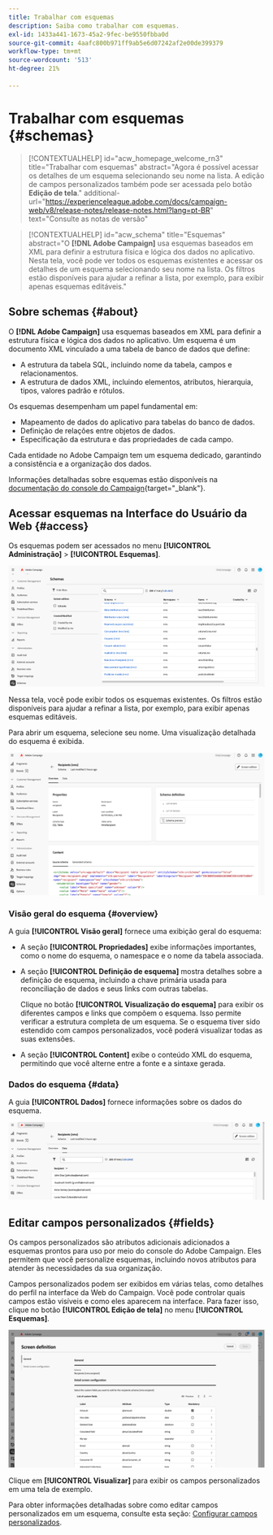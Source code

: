 ```yaml
---
title: Trabalhar com esquemas
description: Saiba como trabalhar com esquemas.
exl-id: 1433a441-1673-45a2-9fec-be9550fbba0d
source-git-commit: 4aafc800b971ff9ab5e6d07242af2e00de399379
workflow-type: tm+mt
source-wordcount: '513'
ht-degree: 21%

---
```


# Trabalhar com esquemas {#schemas}

>[!CONTEXTUALHELP]
>id="acw_homepage_welcome_rn3"
>title="Trabalhar com esquemas"
>abstract="Agora é possível acessar os detalhes de um esquema selecionando seu nome na lista. A edição de campos personalizados também pode ser acessada pelo botão **Edição de tela**."
>additional-url="https://experienceleague.adobe.com/docs/campaign-web/v8/release-notes/release-notes.html?lang=pt-BR" text="Consulte as notas de versão"

>[!CONTEXTUALHELP]
>id="acw_schema"
>title="Esquemas"
>abstract="O **[!DNL Adobe Campaign]** usa esquemas baseados em XML para definir a estrutura física e lógica dos dados no aplicativo. Nesta tela, você pode ver todos os esquemas existentes e acessar os detalhes de um esquema selecionando seu nome na lista. Os filtros estão disponíveis para ajudar a refinar a lista, por exemplo, para exibir apenas esquemas editáveis."

## Sobre schemas {#about}

O **[!DNL Adobe Campaign]** usa esquemas baseados em XML para definir a estrutura física e lógica dos dados no aplicativo. Um esquema é um documento XML vinculado a uma tabela de banco de dados que define:

* A estrutura da tabela SQL, incluindo nome da tabela, campos e relacionamentos.
* A estrutura de dados XML, incluindo elementos, atributos, hierarquia, tipos, valores padrão e rótulos.

Os esquemas desempenham um papel fundamental em:

* Mapeamento de dados do aplicativo para tabelas do banco de dados.
* Definição de relações entre objetos de dados.
* Especificação da estrutura e das propriedades de cada campo.

Cada entidade no Adobe Campaign tem um esquema dedicado, garantindo a consistência e a organização dos dados.

Informações detalhadas sobre esquemas estão disponíveis na [documentação do console do Campaign](https://experienceleague.adobe.com/en/docs/campaign/campaign-v8/developer/shemas-forms/schemas){target="_blank"}.

## Acessar esquemas na Interface do Usuário da Web {#access}

Os esquemas podem ser acessados no menu **[!UICONTROL Administração]** > **[!UICONTROL Esquemas]**.

![Tela da lista de esquemas mostrando os esquemas e filtros disponíveis](assets/schemas-list.png)

Nessa tela, você pode exibir todos os esquemas existentes. Os filtros estão disponíveis para ajudar a refinar a lista, por exemplo, para exibir apenas esquemas editáveis.

Para abrir um esquema, selecione seu nome. Uma visualização detalhada do esquema é exibida.

![Tela de detalhes do esquema mostrando as propriedades e o conteúdo do esquema](assets/schema-details.png)

### Visão geral do esquema {#overview}

A guia **[!UICONTROL Visão geral]** fornece uma exibição geral do esquema:

* A seção **[!UICONTROL Propriedades]** exibe informações importantes, como o nome do esquema, o namespace e o nome da tabela associada.

* A seção **[!UICONTROL Definição de esquema]** mostra detalhes sobre a definição de esquema, incluindo a chave primária usada para reconciliação de dados e seus links com outras tabelas.

  Clique no botão **[!UICONTROL Visualização do esquema]** para exibir os diferentes campos e links que compõem o esquema. Isso permite verificar a estrutura completa de um esquema. Se o esquema tiver sido estendido com campos personalizados, você poderá visualizar todas as suas extensões.

* A seção **[!UICONTROL Content]** exibe o conteúdo XML do esquema, permitindo que você alterne entre a fonte e a sintaxe gerada.

### Dados do esquema {#data}

A guia **[!UICONTROL Dados]** fornece informações sobre os dados do esquema.

![Guia de dados de esquema mostrando a estrutura de dados e os atributos](assets/schemas-data.png)

## Editar campos personalizados {#fields}

Os campos personalizados são atributos adicionais adicionados a esquemas prontos para uso por meio do console do Adobe Campaign. Eles permitem que você personalize esquemas, incluindo novos atributos para atender às necessidades da sua organização.

Campos personalizados podem ser exibidos em várias telas, como detalhes do perfil na interface da Web do Campaign. Você pode controlar quais campos estão visíveis e como eles aparecem na interface. Para fazer isso, clique no botão **[!UICONTROL Edição de tela]** no menu **[!UICONTROL Esquemas]**.

![Tela de campos personalizados mostrando atributos editáveis](assets/schemas-custom.png)

Clique em **[!UICONTROL Visualizar]** para exibir os campos personalizados em uma tela de exemplo.

Para obter informações detalhadas sobre como editar campos personalizados em um esquema, consulte esta seção: [Configurar campos personalizados](../administration/custom-fields.md).